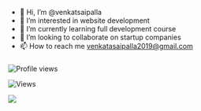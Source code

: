 - 👋 Hi, I’m @venkatsaipalla
- 👀 I’m interested in website development
- 🌱 I’m currently learning full development course
- 💞️ I’m looking to collaborate on startup companies
- 📫 How to reach me venkatasaipalla2019@gmail.com

###

 ![Profile views](https://gpvc.arturio.dev/venkatsaipallavenkatsaipalla)


![Views](https://github-readme-stats.vercel.app/api?username=venkatsaipalla&show_icons=true)


![](https://platane.github.io/snk/)
<!---
venkatsaipalla/venkatsaipalla is a ✨ special ✨ repository because its `README.md` (this file) appears on your GitHub profile.
You can click the Preview link to take a look at your changes.
--->
